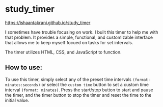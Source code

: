 # study_timer

https://ishaantakrani.github.io/study_timer


I sometimes have trouble focusing on work. I built this timer to help me with that problem.
It provides a simple, functional, and customizable interface that allows me to keep myself
focued on tasks for set intervals.

The timer utilizes HTML, CSS, and JavaScript to function.

## How to use:

To use this timer, simply select any of the preset time intervals `(format: minutes:seconds)`
or select the `custom time` button to set a custom time interval `(format: minutes)`.
Press the start/stop button to start and pause the timer, and the timer button to stop the timer
and reset the time to the initial value.


